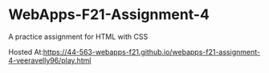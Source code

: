 # WebApps-F21-Assignment-4
A practice assignment for HTML with CSS

Hosted At:https://44-563-webapps-f21.github.io/webapps-f21-assignment-4-veeravelly96/play.html